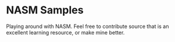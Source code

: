 NASM Samples
============

Playing around with NASM. Feel free to contribute source that is an excellent learning resource, or make mine better.

